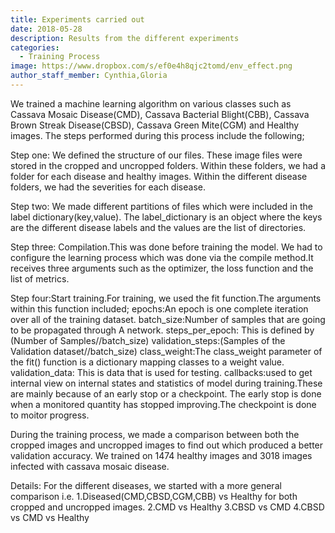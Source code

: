 ```yaml
---
title: Experiments carried out
date: 2018-05-28
description: Results from the different experiments
categories:
  - Training Process
image: https://www.dropbox.com/s/ef0e4h8qjc2tomd/env_effect.png
author_staff_member: Cynthia,Gloria
---
```

We trained a machine learning algorithm on various classes such as Cassava Mosaic Disease(CMD), Cassava Bacterial Blight(CBB), Cassava Brown Streak Disease(CBSD), Cassava Green Mite(CGM) and Healthy images. The steps performed during this process include the following;

Step one: We defined the structure of our files. These image files were stored in the cropped and uncropped folders. Within these folders, we had a folder for each disease and healthy images. Within the different disease folders, we had the severities for each disease.

Step two: We made different partitions of files which were included in the label dictionary(key,value). The label_dictionary is an object where the keys are the different disease labels and the values are the list of directories.

Step three: Compilation.This was done before training the model. We had to configure the learning process which was done via the compile method.It receives three arguments such as the optimizer, the loss function and the list of metrics.

Step four:Start training.For training, we used the fit function.The arguments within this function included;                            epochs:An epoch is one complete iteration over all of the training dataset.
batch_size:Number of samples that are going to be propagated through A network.
steps_per_epoch: This is defined by (Number of Samples//batch_size)
validation_steps:(Samples of the Validation dataset//batch_size)
class_weight:The class_weight parameter of the fit() function is a dictionary mapping classes to a weight value.
validation_data: This is data that is used for testing.
callbacks:used to get internal view on internal states and statistics of model during training.These are mainly because of an early stop or a checkpoint. The early stop is done when a monitored quantity has stopped improving.The checkpoint is done to moitor progress.

During the training process, we made a comparison between both the cropped images and uncropped images to find out which produced a better validation accuracy.
We trained on 1474 healthy images and 3018 images infected with cassava mosaic disease.

Details:
For the different diseases, we started with a more general comparison i.e. 
1.Diseased(CMD,CBSD,CGM,CBB) vs Healthy for both cropped and uncropped images.
2.CMD vs Healthy
3.CBSD vs CMD
4.CBSD vs CMD vs Healthy
 
  

